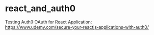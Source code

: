 # react_and_auth0
Testing Auth0 OAuth for React Application: https://www.udemy.com/secure-your-reactjs-applications-with-auth0/
